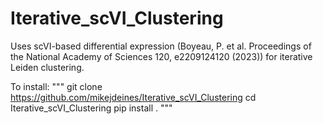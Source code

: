 # Iterative_scVI_Clustering
Uses scVI-based differential expression (Boyeau, P. et al. Proceedings of the National Academy of Sciences 120, e2209124120 (2023)) for iterative Leiden clustering.

To install:
"""
git clone https://github.com/mikejdeines/Iterative_scVI_Clustering
cd Iterative_scVI_Clustering
pip install .
"""
